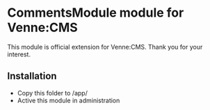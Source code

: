 CommentsModule module for Venne:CMS
===================================

This module is official extension for Venne:CMS. Thank you for your interest.

Installation
------------

- Copy this folder to /app/
- Active this module in administration
